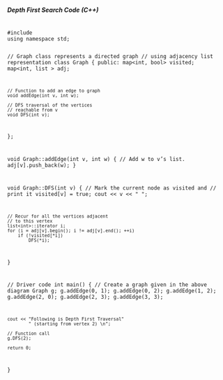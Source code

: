 <section>
    <h5>Depth First Search Code (C++)</h5>
    <pre><code class="language-c">
#include <bits/stdc++.h>
using namespace std;
 
// Graph class represents a directed graph
// using adjacency list representation
class Graph {
public:
    map<int, bool> visited;
    map<int, list<int> > adj;
 
    // Function to add an edge to graph
    void addEdge(int v, int w);
 
    // DFS traversal of the vertices
    // reachable from v
    void DFS(int v);
};
 
void Graph::addEdge(int v, int w)
{
    // Add w to v’s list.
    adj[v].push_back(w);
}
 
void Graph::DFS(int v)
{
    // Mark the current node as visited and
    // print it
    visited[v] = true;
    cout << v << " ";
 
    // Recur for all the vertices adjacent
    // to this vertex
    list<int>::iterator i;
    for (i = adj[v].begin(); i != adj[v].end(); ++i)
        if (!visited[*i])
            DFS(*i);
}
 
// Driver code
int main()
{
    // Create a graph given in the above diagram
    Graph g;
    g.addEdge(0, 1);
    g.addEdge(0, 2);
    g.addEdge(1, 2);
    g.addEdge(2, 0);
    g.addEdge(2, 3);
    g.addEdge(3, 3);
 
    cout << "Following is Depth First Traversal"
            " (starting from vertex 2) \n";
 
    // Function call
    g.DFS(2);
 
    return 0;
}
    </pre></code>
</section>